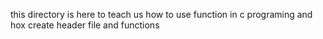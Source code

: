 this directory is here to teach us how to use function in c programing and hox create header file and functions
